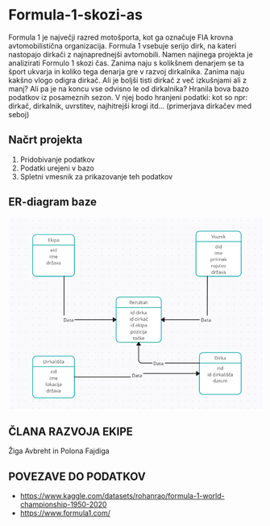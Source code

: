 # Formula-1-skozi-as

Formula 1 je največji razred motošporta, kot ga označuje FIA krovna avtomobilistična organizacija. Formula 1 vsebuje serijo dirk, na kateri nastopajo dirkači z najnaprednejši avtomobili. Namen najinega projekta je analizirati Formulo 1 skozi čas. Zanima naju s kolikšnem denarjem se ta šport ukvarja in koliko tega denarja gre v razvoj dirkalnika. Zanima naju kakšno vlogo odigra dirkač. Ali je boljši tisti dirkač z več izkušnjami ali z manj? Ali pa je na koncu vse odvisno le od dirkalnika? Hranila bova bazo podatkov iz posameznih sezon. V njej bodo hranjeni podatki: kot so npr: dirkač, dirkalnik, uvrstitev, najhitrejši krogi itd... (primerjava dirkačev med seboj)

## Načrt  projekta
1. Pridobivanje podatkov
2. Podatki urejeni v bazo
3. Spletni vmesnik za prikazovanje teh podatkov

## ER-diagram baze

![ER diagram](ER_Diagram.PNG)

## ČLANA RAZVOJA EKIPE
Žiga Avbreht in Polona Fajdiga

## POVEZAVE DO PODATKOV
- https://www.kaggle.com/datasets/rohanrao/formula-1-world-championship-1950-2020
- https://www.formula1.com/



